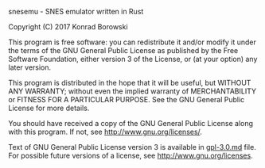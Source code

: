 snesemu - SNES emulator written in Rust

Copyright (C) 2017 Konrad Borowski

This program is free software: you can redistribute it and/or modify
it under the terms of the GNU General Public License as published by
the Free Software Foundation, either version 3 of the License, or
(at your option) any later version.

This program is distributed in the hope that it will be useful,
but WITHOUT ANY WARRANTY; without even the implied warranty of
MERCHANTABILITY or FITNESS FOR A PARTICULAR PURPOSE.  See the
GNU General Public License for more details.

You should have received a copy of the GNU General Public License
along with this program.  If not, see <http://www.gnu.org/licenses/>.

Text of GNU General Public License version 3 is available
in [gpl-3.0.md](gpl-3.0.md) file. For possible future versions
of a license, see <http://www.gnu.org/licenses>.